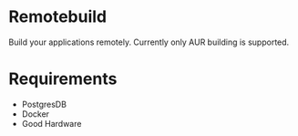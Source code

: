 # Remotebuild 
Build your applications remotely. Currently only AUR building is supported.

# Requirements
- PostgresDB
- Docker
- Good Hardware 

